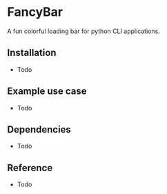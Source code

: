 # FancyBar
A fun colorful loading bar for python CLI applications.

## Installation

- Todo

## Example use case

- Todo

## Dependencies

- Todo

## Reference

- Todo

